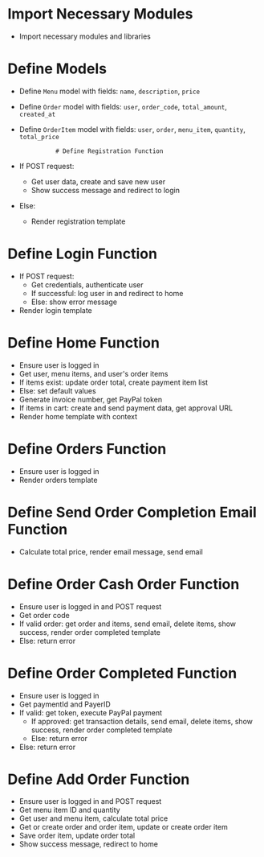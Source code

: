 # Import Necessary Modules
- Import necessary modules and libraries

# Define Models
- Define `Menu` model with fields: `name`, `description`, `price`
- Define `Order` model with fields: `user`, `order_code`, `total_amount`, `created_at`
- Define `OrderItem` model with fields: `user`, `order`, `menu_item`, `quantity`, `total_price`

                # Define Registration Function
- If POST request:
  - Get user data, create and save new user
  - Show success message and redirect to login
- Else:
  - Render registration template

# Define Login Function
- If POST request:
  - Get credentials, authenticate user
  - If successful: log user in and redirect to home
  - Else: show error message
- Render login template

# Define Home Function
- Ensure user is logged in
- Get user, menu items, and user's order items
- If items exist: update order total, create payment item list
- Else: set default values
- Generate invoice number, get PayPal token
- If items in cart: create and send payment data, get approval URL
- Render home template with context

# Define Orders Function
- Ensure user is logged in
- Render orders template

# Define Send Order Completion Email Function
- Calculate total price, render email message, send email

# Define Order Cash Order Function
- Ensure user is logged in and POST request
- Get order code
- If valid order: get order and items, send email, delete items, show success, render order completed template
- Else: return error

# Define Order Completed Function
- Ensure user is logged in
- Get paymentId and PayerID
- If valid: get token, execute PayPal payment
  - If approved: get transaction details, send email, delete items, show success, render order completed template
  - Else: return error
- Else: return error

# Define Add Order Function
- Ensure user is logged in and POST request
- Get menu item ID and quantity
- Get user and menu item, calculate total price
- Get or create order and order item, update or create order item
- Save order item, update order total
- Show success message, redirect to home
